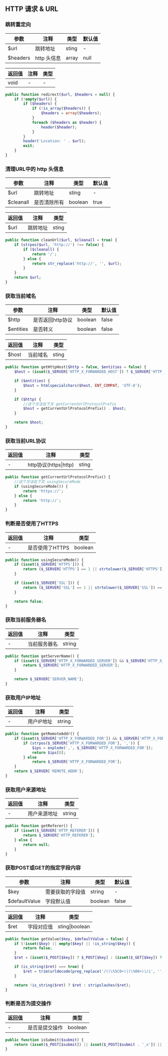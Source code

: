 ## HTTP 请求 & URL

### 跳转重定向

参数|注释|类型|默认值
-|-|-|-
$url|跳转地址|sting|-
$headers|http 头信息|array|null

返回值|注释|类型
-|-|-
void|-|-

```php
public function redirect($url, $headers = null) {
    if (!empty($url)) {
        if ($headers) {
            if (!is_array($headers)) {
                $headers = array($headers);
            }
            foreach ($headers as $header) {
                header($header);
            }
        }
        header('Location: ' . $url);
        exit;
    }
}
```

### 清理URL中的 http 头信息

参数|注释|类型|默认值
-|-|-|-
$url|跳转地址|sting|-
$cleanall|是否清除所有|boolean|true

返回值|注释|类型
-|-|-
$url|跳转地址|sting

```php
public function cleanUrl($url, $cleanall = true) {
    if (strpos($url, 'http://') !== false) {
        if ($cleanall) {
            return '/';
        } else {
            return str_replace('http://', '', $url);
        }
    }
    return $url;
}
```

### 获取当前域名

参数|注释|类型|默认值
-|-|-|-
$http|是否返回http协议|boolean|false
$entities|是否转义|boolean|false

返回值|注释|类型
-|-|-
$host|当前域名|sting

```php
public function getHttpHost($http = false, $entities = false) {
    $host = (isset($_SERVER['HTTP_X_FORWARDED_HOST']) ? $_SERVER['HTTP_X_FORWARDED_HOST'] : $_SERVER['HTTP_HOST']);

    if ($entities) {
        $host = htmlspecialchars($host, ENT_COMPAT, 'UTF-8');
    }

    if ($http) {
        //这个方法在下文 getCurrentUrlProtocolPrefix
        $host = getCurrentUrlProtocolPrefix() . $host;
    }

    return $host;
}
```

### 获取当前URL协议

返回值|注释|类型
-|-|-
-|http协议(https\|http)|sting

```php
public function getCurrentUrlProtocolPrefix() {
    //这个方法在下文 usingSecureMode
    if (usingSecureMode()) {
        return 'https://';
    } else {
        return 'http://';
    }
}
```

### 判断是否使用了HTTPS

返回值|注释|类型
-|-|-
-|是否使用了HTTPS|boolean

```php
public function usingSecureMode() {
    if (isset($_SERVER['HTTPS'])) {
        return ($_SERVER['HTTPS'] == 1 || strtolower($_SERVER['HTTPS']) == 'on');
    }

    if (isset($_SERVER['SSL'])) {
        return ($_SERVER['SSL'] == 1 || strtolower($_SERVER['SSL']) == 'on');
    }

    return false;
}
```

### 获取当前服务器名

返回值|注释|类型
-|-|-
-|当前服务器名|string

```php
public function getServerName() {
    if (isset($_SERVER['HTTP_X_FORWARDED_SERVER']) && $_SERVER['HTTP_X_FORWARDED_SERVER']) {
        return $_SERVER['HTTP_X_FORWARDED_SERVER'];
    }

    return $_SERVER['SERVER_NAME'];
}
```

### 获取用户IP地址

返回值|注释|类型
-|-|-
-|用户IP地址|string

```php
public function getRemoteAddr() {
    if (isset($_SERVER['HTTP_X_FORWARDED_FOR']) && $_SERVER['HTTP_X_FORWARDED_FOR'] && (!isset($_SERVER['REMOTE_ADDR']) || preg_match('/^127\..*/i', trim($_SERVER['REMOTE_ADDR'])) || preg_match('/^172\.16.*/i', trim($_SERVER['REMOTE_ADDR'])) || preg_match('/^192\.168\.*/i', trim($_SERVER['REMOTE_ADDR'])) || preg_match('/^10\..*/i', trim($_SERVER['REMOTE_ADDR'])))) {
        if (strpos($_SERVER['HTTP_X_FORWARDED_FOR'], ',')) {
            $ips = explode(',', $_SERVER['HTTP_X_FORWARDED_FOR']);
            return $ips[0];
        } else
            return $_SERVER['HTTP_X_FORWARDED_FOR'];
    }
    return $_SERVER['REMOTE_ADDR'];
}
```

### 获取用户来源地址

返回值|注释|类型
-|-|-
-|用户来源地址|string

```php
public function getReferer() {
    if (isset($_SERVER['HTTP_REFERER'])) {
        return $_SERVER['HTTP_REFERER'];
    } else {
        return null;
    }
}
```

### 获取POST或GET的指定字段内容

参数|注释|类型|默认值
-|-|-|-
$key|需要获取的字段值|string|-
$defaultValue|字段默认值|boolean|false

返回值|注释|类型
-|-|-
$ret|字段对应值|sting\|boolean

```php
public function getValue($key, $defaultValue = false) {
    if (!isset($key) || empty($key) || !is_string($key)) {
        return false;
    }
    $ret = (isset($_POST[$key]) ? $_POST[$key] : (isset($_GET[$key]) ? $_GET[$key] : $defaultValue));

    if (is_string($ret) === true) {
        $ret = trim(urldecode(preg_replace('/((\%5C0+)|(\%00+))/i', '', urlencode($ret))));
    }

    return !is_string($ret) ? $ret : stripslashes($ret);
}
```

### 判断是否为提交操作

返回值|注释|类型
-|-|-
-|是否是提交操作|boolean

```php
public function isSubmit($submit) {
    return (isset($_POST[$submit]) || isset($_POST[$submit . '_x']) || isset($_POST[$submit . '_y']) || isset($_GET[$submit]) || isset($_GET[$submit . '_x']) || isset($_GET[$submit . '_y']));
}
```
